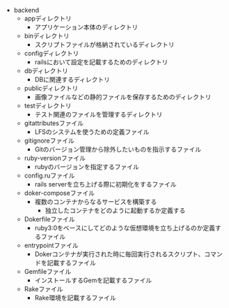 - backend
  - appディレクトリ
    - アプリケーション本体のディレクトリ
  - binディレクトリ
    - スクリプトファイルが格納されているディレクトリ
  - configディレクトリ
    - railsにおいて設定を記載するためのディレクトリ
  - dbディレクトリ
    - DBに関連するディレクトリ
  <!-- - libディレクトリ
  - logディレクトリ -->
  - publicディレクトリ
    - 画像ファイルなどの静的ファイルを保存するためのディレクトリ
  <!-- - storageディレクトリ -->
  - testディレクトリ
    - テスト関連のファイルを管理するディレクトリ
  <!-- - tmpディレクトリ
  - vendorディレクトリ -->
  - gitattributesファイル
    - LFSのシステムを使うための定義ファイル
  - gitignoreファイル
    - Gitのバージョン管理から除外したいものを指示するファイル
  - ruby-versionファイル
    - rubyのバージョンを指定するファイル
  - config.ruファイル
    - rails serverを立ち上げる際に初期化をするファイル
  - doker-composeファイル
    - 複数のコンテナからなるサービスを構築する
      - 独立したコンテナをどのように起動するか定義する
  - Dokerfileファイル
    - ruby3:0をベースにしてどのような仮想環境を立ち上げるのか定義するファイル
  - entrypointファイル
    - Dokerコンテナが実行された時に毎回実行されるスクリプト、コマンドを記載するファイル
  - Gemfileファイル
    - インストールするGemを記載するファイル
  - Rakeファイル
    - Rake環境を記載するファイル
    
